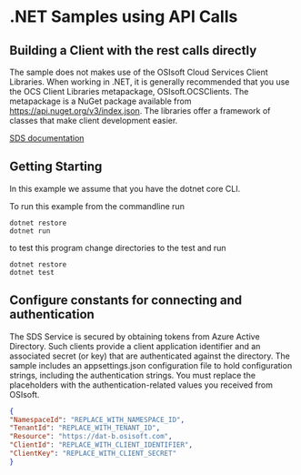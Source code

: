 .NET Samples using API Calls
============

Building a Client with the rest calls directly
----------------------------------------------

The sample does not makes use of the OSIsoft Cloud Services Client Libraries.   When working in .NET, 
it is generally recommended that you use the OCS Client Libraries metapackage, OSIsoft.OCSClients. The metapackage is a NuGet package available 
from https://api.nuget.org/v3/index.json. The libraries offer a framework of classes that make client development easier.

[SDS documentation](https://ocs-docs.osisoft.com/Documentation/SequentialDataStore/Data_Store_and_SDS.html)


Getting Starting
----------------------------

In this example we assume that you have the dotnet core CLI.

To run this example from the commandline run

```
dotnet restore
dotnet run
```

to test this program change directories to the test and run

```
dotnet restore
dotnet test
```


Configure constants for connecting and authentication
-----------------------------------------------------

The SDS Service is secured by obtaining tokens from Azure Active Directory. Such clients 
provide a client application identifier and an associated secret (or key) that are 
authenticated against the directory. The sample includes an appsettings.json configuration 
file to hold configuration strings, including the authentication strings. You must 
replace the placeholders with the authentication-related values you received from OSIsoft. 

```json
{
"NamespaceId": "REPLACE_WITH_NAMESPACE_ID",
"TenantId": "REPLACE_WITH_TENANT_ID",
"Resource": "https://dat-b.osisoft.com",
"ClientId": "REPLACE_WITH_CLIENT_IDENTIFIER",
"ClientKey": "REPLACE_WITH_CLIENT_SECRET"
}
```